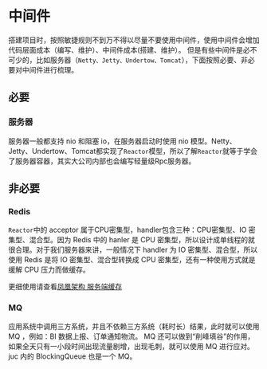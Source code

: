 # 中间件

搭建项目时，按照敏捷规则不到万不得以尽量不要使用中间件，使用中间件会增加代码层面成本（编写、维护）、中间件成本(搭建、维护）。
但是有些中间件是必不可少的，比如服务器（`Netty、Jetty、Undertow、Tomcat`），下面按照必要、非必要对中间件进行梳理。

## 必要

### 服务器

服务器一般都支持 nio 和阻塞 io，在服务器启动时使用 nio 模型。Netty、Jetty、Undertow、Tomcat都实现了`Reactor`模型，所以了解`Reactor`就等于学会了服务器容器，其实大公司内部也会编写轻量级Rpc服务器。

## 非必要

### Redis

`Reactor`中的 acceptor 属于CPU密集型，handler包含三种：CPU密集型、IO 密集型、混合型。因为 Redis 中的 hanler 是 CPU 密集型，所以设计成单线程的就很合理。对于我们服务器来讲，一般情况下 handler 为 IO 密集型、混合型，所以使用 Redis 是将 IO 密集型、混合型转换成 CPU 密集型，还有一种使用方式就是缓解 CPU 压力而做缓存。

更细使用请查看[凤凰架构 服务端缓存](http://icyfenix.cn/architect-perspective/general-architecture/diversion-system/cache-middleware.html)

### MQ

应用系统中调用三方系统，并且不依赖三方系统（耗时长）结果，此时就可以使用 MQ ，例如：BI 数据上报、订单通知物流。
MQ 还可以做到“削峰填谷”的作用，如果全天只有一小段时间出现流量剧增，出现毛刺，就可以使用 MQ 进行应对。juc 内的 BlockingQueue 也是一个 MQ。
